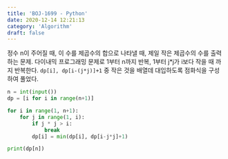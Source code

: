 ```yaml
---
title: 'BOJ-1699 - Python'
date: 2020-12-14 12:21:13
category: 'Algorithm'
draft: false
---
```

정수 n이 주어질 때, 이 수를 제곱수의 합으로 나타낼 때, 제일 작은 제곱수의 수를 출력하는 문제. 다이내믹 프로그래밍 문제로 1부터 n까지 반복, 1부터 j\*j가 i보다 작을 때 까지 반복한다. `dp[i], dp[i-(j*j)]+1` 중 작은 것을 배열데 대입하도록 점화식을 구성하여 풀었다.
```python
n = int(input())
dp = [i for i in range(n+1)]

for i in range(1, n+1):
    for j in range(1, i):
        if j * j > i:
            break
        dp[i] = min(dp[i], dp[i-j*j]+1)

print(dp[n])

```